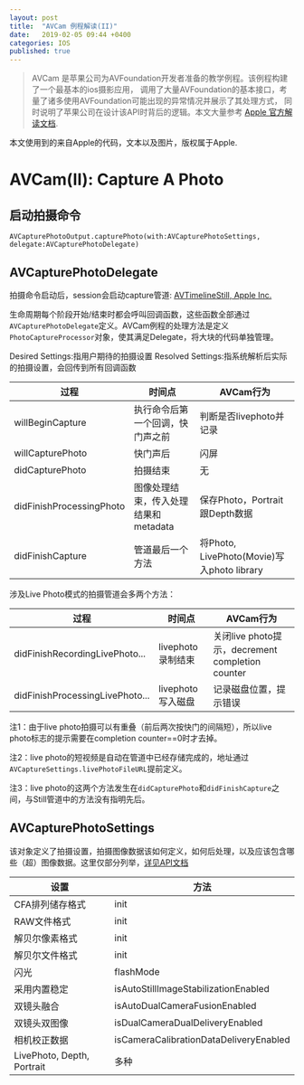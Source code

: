 ```yaml
---
layout: post
title:  "AVCam 例程解读(II)"
date:   2019-02-05 09:44 +0400
categories: IOS
published: true
---
```


>AVCam 是苹果公司为AVFoundation开发者准备的教学例程。该例程构建了一个最基本的ios摄影应用，
调用了大量AVFoundation的基本接口，考量了诸多使用AVFoundation可能出现的异常情况并展示了其处理方式，
同时说明了苹果公司在设计该API时背后的逻辑。本文大量参考
[Apple 官方解读文档](https://developer.apple.com/documentation/avfoundation/cameras_and_media_capture/avcam_building_a_camera_app).

本文使用到的来自Apple的代码，文本以及图片，版权属于Apple.

# AVCam(II): Capture A Photo

## 启动拍摄命令
```
AVCapturePhotoOutput.capturePhoto(with:AVCapturePhotoSettings, delegate:AVCapturePhotoDelegate)
```

## AVCapturePhotoDelegate
拍摄命令启动后，session会启动capture管道:
[AVTimelineStill, Apple Inc.](/_posts/assets/avcam/AVTimelineStill.png)

生命周期每个阶段开始/结束时都会呼叫回调函数，这些函数全部通过`AVCapturePhotoDelegate`定义。AVCam例程的处理方法是定义`PhotoCaptureProcessor`对象，使其满足Delegate，将大块的代码单独管理。

Desired Settings:指用户期待的拍摄设置
Resolved Settings:指系统解析后实际的拍摄设置，会回传到所有回调函数

|过程|时间点|AVCam行为|
|---|---|---|
|willBeginCapture|执行命令后第一个回调，快门声之前|判断是否livephoto并记录|
|willCapturePhoto|快门声后|闪屏|
|didCapturePhoto|拍摄结束|无|
|didFinishProcessingPhoto|图像处理结束，传入处理结果和metadata|保存Photo，Portrait跟Depth数据|
|didFinishCapture|管道最后一个方法|将Photo, LivePhoto(Movie)写入photo library|

涉及Live Photo模式的拍摄管道会多两个方法：

|过程|时间点|AVCam行为|
|---|---|---|
|didFinishRecordingLivePhoto...|livephoto录制结束|关闭live photo提示，decrement completion counter|
|didFinishProcessingLivePhoto...|livephoto写入磁盘|记录磁盘位置，提示错误|

注1：由于live photo拍摄可以有重叠（前后两次按快门的间隔短），所以live photo标志的提示需要在completion counter==0时才去掉。

注2：live photo的短视频是自动在管道中已经存储完成的，地址通过`AVCaptureSettings.livePhotoFileURL`提前定义。

注3：live photo的这两个方法发生在`didCapturePhoto`和`didFinishCapture`之间，与Still管道中的方法没有指明先后。

## AVCapturePhotoSettings
该对象定义了拍摄设置，拍摄图像数据该如何定义，如何后处理，以及应该包含哪些（超）图像数据。这里仅部分列举，[详见API文档](https://developer.apple.com/documentation/avfoundation/avcapturephotosettings)

| 设置 |  方法  |
|---|---|
|CFA排列储存格式|init|
|RAW文件格式|init|
|解贝尔像素格式|init|
|解贝尔文件格式|init|
|闪光|flashMode|
|采用内置稳定|isAutoStillImageStabilizationEnabled|
|双镜头融合|isAutoDualCameraFusionEnabled|
|双镜头双图像|isDualCameraDualDeliveryEnabled|
|相机校正数据|isCameraCalibrationDataDeliveryEnabled|
|LivePhoto, Depth, Portrait| 多种 |
